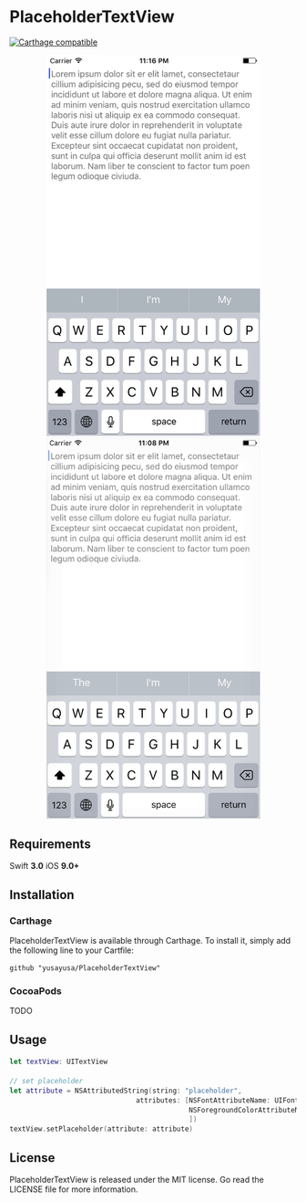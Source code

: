 # PlaceholderTextView

[![Carthage compatible](https://img.shields.io/badge/Carthage-compatible-4BC51D.svg?style=flat)](https://github.com/Carthage/Carthage)

<p align="center">
  <img src="PlaceholderTextView.png" width=375>
  <img src="PlaceholderTextView.gif" width=375>
</p>

## Requirements

Swift **3.0**
iOS **9.0+**

## Installation

### Carthage

PlaceholderTextView is available through Carthage. To install it, simply add the following line to your Cartfile:
```
github "yusayusa/PlaceholderTextView"
```

### CocoaPods

TODO

## Usage
```swift
let textView: UITextView

// set placeholder
let attribute = NSAttributedString(string: "placeholder",
                               attributes: [NSFontAttributeName: UIFont.systemFont(ofSize: 15),
                                            NSForegroundColorAttributeName: UIColor.gray,
                                            ])
textView.setPlaceholder(attribute: attribute)
```

## License
PlaceholderTextView is released under the MIT license. Go read the LICENSE file for more information.
